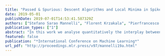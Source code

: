 ```yaml
---
title: "Passed & Spurious: Descent Algorithms and Local Minima in Spiked Matrix-Tensor Models"
date: 2019-05-01
publishDate: 2019-07-01T14:53:41.587329Z
authors: ["Stefano Sarao Mannelli", "Florent Krzakala", "Pierfrancesco Urbani", "Lenka Zdeborova"]
publication_types: ["1"]
abstract: "In this work we analyse quantitatively the interplay between the loss landscape and performance of descent algorithms in a prototypical inference problem, the spiked matrix-tensor model. We study a..."
featured: false
publication: "*International Conference on Machine Learning*"
url_pdf: "http://proceedings.mlr.press/v97/mannelli19a.html"
---
```


